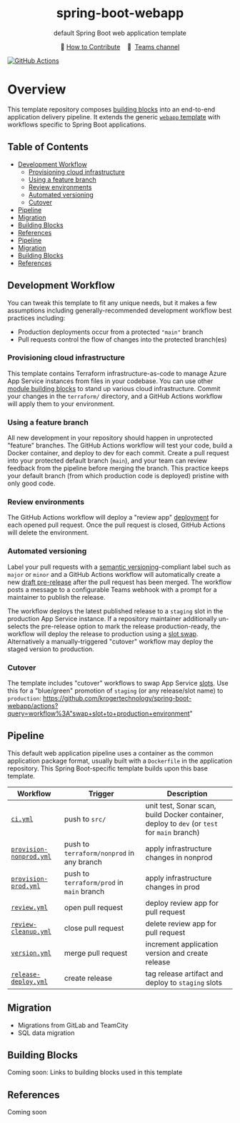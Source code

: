 <div align="center">
	<h1>spring-boot-webapp</h1>
  <p>default Spring Boot web application template</p>
</div>

<p align="center">
	🔩&nbsp;<a href="CONTRIBUTING.md">How to Contribute</a>&nbsp;
	&nbsp;
	💬&nbsp;
	<a href="">Teams channel</a>
</p>

[![GitHub Actions](https://tech-radar-github-app.azurewebsites.net/badges/issues/GitHub%20Actions)](https://github.kroger.com/kt/radar/issues/11)

# Overview <!-- omit in toc -->

This template repository composes [building blocks](https://github.com/krogertechnology/building-blocks) into an end-to-end application delivery pipeline. It extends the generic [`webapp` template](https://github.com/krogertechnology/webapp) with workflows specific to Spring Boot applications.

## Table of Contents <!-- omit in toc -->
- [Development Workflow](#development-workflow)
  - [Provisioning cloud infrastructure](#provisioning-cloud-infrastructure)
  - [Using a feature branch](#using-a-feature-branch)
  - [Review environments](#review-environments)
  - [Automated versioning](#automated-versioning)
  - [Cutover](#cutover)
- [Pipeline](#pipeline)
- [Migration](#migration)
- [Building Blocks](#building-blocks)
- [References](#references)
- [Pipeline](#pipeline)
- [Migration](#migration)
- [Building Blocks](#building-blocks)
- [References](#references)


## Development Workflow

You can tweak this template to fit any unique needs, but it makes a few assumptions including generally-recommended development workflow best practices including:

- Production deployments occur from a protected `"main"` branch
- Pull requests control the flow of changes into the protected branch(es)

### Provisioning cloud infrastructure

This template contains Terraform infrastructure-as-code to manage Azure App Service instances from files in your codebase. You can use other [module building blocks](https://github.com/krogertechnology/building-blocks#-Modules) to stand up various cloud infrastructure. Commit your changes in the `terraform/` directory, and a GitHub Actions workflow will apply them to your environment.

### Using a feature branch

All new development in your repository should happen in unprotected "feature" branches. The GitHub Actions workflow will test your code, build a Docker container, and deploy to dev for each commit. Create a pull request into your protected default branch (`main`), and your team can review feedback from the pipeline before merging the branch. This practice keeps your default branch (from which production code is deployed) pristine with only good code.

### Review environments

The GitHub Actions workflow will deploy a "review app" [deployment](./deployments) for each opened pull request. Once the pull request is closed, GitHub Actions will delete the environment.

### Automated versioning

Label your pull requests with a [semantic versioning](https://semver.org/)-compliant label such as `major` or `minor` and a GitHub Actions workflow will automatically create a new [draft pre-release](./releases) after the pull request has been merged. The workflow posts a message to a configurable Teams webhook with a prompt for a maintainer to publish the release.

The workflow deploys the latest published release to a `staging` slot in the production App Service instance. If a repository maintainer additionally un-selects the pre-release option to mark the release production-ready, the workflow will deploy the release to production using a [slot swap](https://docs.microsoft.com/en-us/azure/app-service/deploy-staging-slots). Alternatively a manually-triggered "cutover" workflow may deploy the staged version to production.

### Cutover

The template includes "cutover" workflows to swap App Service [slots](https://docs.microsoft.com/en-us/azure/app-service/deploy-staging-slots). Use this for a "blue/green" promotion of `staging` (or any release/slot name) to `production`: https://github.com/krogertechnology/spring-boot-webapp/actions?query=workflow%3A"swap+slot+to+production+environment"

## Pipeline

This default web application pipeline uses a container as the common application package format, usually built with a `Dockerfile` in the application repository. This Spring Boot-specific template builds upon this base template.

| Workflow | Trigger | Description |
|---|---|---|
| [`ci.yml`](https://github.com/krogertechnology/spring-boot-webapp/blob/main/.github/workflows/build.yml) | push to `src/` | unit test, Sonar scan, build Docker container, deploy to `dev` (or `test` for `main` branch) |
| [`provision-nonprod.yml`](https://github.com/krogertechnology/spring-boot-webapp/blob/main/.github/workflows/provision-nonprod.yml) | push to `terraform/nonprod` in any branch | apply infrastructure changes in nonprod |
| [`provision-prod.yml`](https://github.com/krogertechnology/spring-boot-webapp/blob/main/.github/workflows/provision-prod.yml) | push to `terraform/prod` in `main` branch | apply infrastructure changes in prod |
| [`review.yml`](https://github.com/krogertechnology/spring-boot-webapp/blob/main/.github/workflows/review.yml) | open pull request | deploy review app for pull request |
| [`review-cleanup.yml`](https://github.com/krogertechnology/spring-boot-webapp/blob/main/.github/workflows/review-cleanup.yml) | close pull request | delete review app for pull request |
| [`version.yml`](https://github.com/krogertechnology/spring-boot-webapp/blob/main/.github/workflows/version.yml) | merge pull request | increment application version and create release |
| [`release-deploy.yml`](https://github.com/krogertechnology/spring-boot-webapp/blob/main/.github/workflows/release-deploy.yml) | create release | tag release artifact and deploy to `staging` slots |

## Migration

- Migrations from GitLab and TeamCity
- SQL data migration

## Building Blocks

Coming soon: Links to building blocks used in this template

## References

Coming soon
